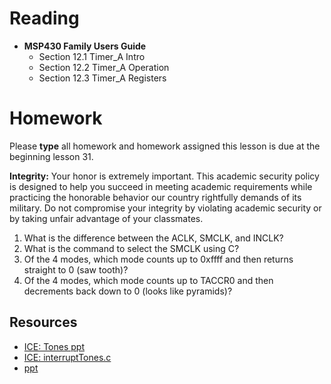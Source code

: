 # Reading
- **MSP430 Family Users Guide**
    - Section 12.1 Timer_A Intro
    - Section 12.2 Timer_A Operation
    - Section 12.3 Timer_A Registers

# Homework

Please **type** all homework and homework assigned this lesson is due at the
beginning lesson 31.

**Integrity:** Your honor is extremely important.  This academic security policy is designed to help you succeed in meeting academic requirements while practicing the honorable behavior our country rightfully demands of its military.  Do not compromise your integrity by violating academic security or by taking unfair advantage of your classmates.

1. What is the difference between the ACLK, SMCLK, and INCLK?
1. What is the command to select the SMCLK using C?
1. Of the 4 modes, which mode counts up to 0xffff and then returns straight to 0 (saw tooth)?
1. Of the 4 modes, which mode counts up to TACCR0 and then decrements back down to 0 (looks like pyramids)?


## Resources

- [ICE: Tones ppt](ice/ice.pptx)
- [ICE: interruptTones.c](ice/interruptTones.c)
- [ppt](Lsn26-27.pptx)

